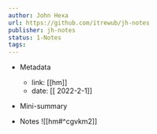 ```yaml
---
author: John Hexa
url: https://github.com/itrewub/jh-notes
publisher: jh-notes
status: 1-Notes
tags: 
---
```

- Metadata
	- link: [[hm]]
	- date: [[ 2022-2-1]]
- Mini-summary

- Notes
![[hm#^cgvkm2]]